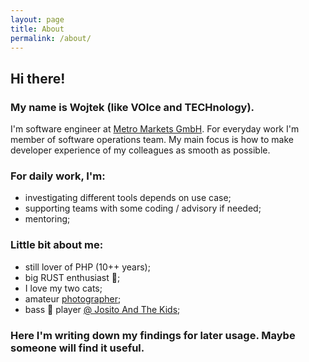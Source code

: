 ```yaml
---
layout: page
title: About
permalink: /about/
---
```


## Hi there!

### My name is Wojtek (like **VOI**ce and **TECH**nology).

I'm software engineer at [Metro Markets GmbH](https://www.metro-markets.de/). For everyday work I'm member of software operations team. My main focus is how to make developer experience of my colleagues as smooth as possible.

### For daily work, I'm:
* investigating different tools depends on use case;
* supporting teams with some coding / advisory if needed;
* mentoring;

### Little bit about me:
* still lover of PHP (10++ years);
* big RUST enthusiast 🤩;
* I love my two cats;
* amateur  [photographer](https://insidepumpkin.com/);
* bass 🎸 player [@ Josito And The Kids](https://www.instagram.com/jositoandthekids/);

### Here I'm writing down my findings for later usage. Maybe someone will find it useful.
